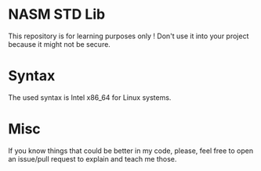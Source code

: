 # NASM STD Lib
This repository is for learning purposes only ! Don't use it into your project because it might not be secure.

# Syntax
The used syntax is Intel x86_64 for Linux systems.

# Misc
If you know things that could be better in my code, please, feel free to open an issue/pull request to explain and teach me those.